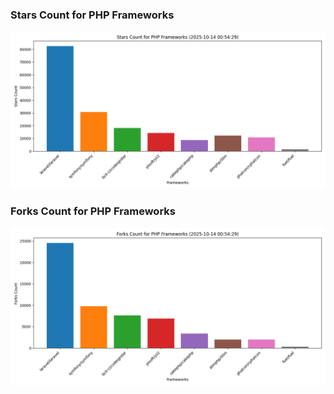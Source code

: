 ### Stars Count for PHP Frameworks

![Stars Chart](./archive/charts/20251014005429_stars_count.png)

### Forks Count for PHP Frameworks

![Forks Chart](./archive/charts/20251014005429_forks_count.png)

